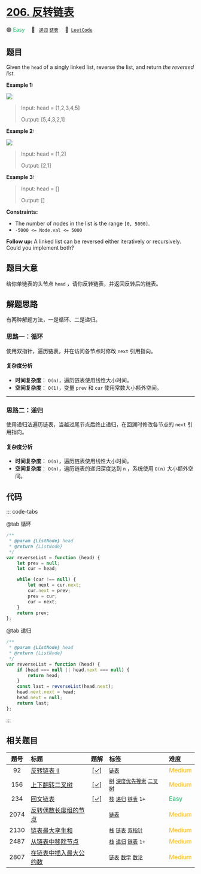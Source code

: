 # [206. 反转链表](https://leetcode.com/problems/reverse-linked-list)

🟢 <font color=#15bd66>Easy</font>&emsp; 🔖&ensp; [`递归`](/outline/tag/recursion.md) [`链表`](/outline/tag/linked-list.md)&emsp; 🔗&ensp;[`LeetCode`](https://leetcode.com/problems/reverse-linked-list)

## 题目

Given the `head` of a singly linked list, reverse the list, and return _the reversed list_.

**Example 1:**

![](https://assets.leetcode.com/uploads/2021/02/19/rev1ex1.jpg)

> Input: head = [1,2,3,4,5]
>
> Output: [5,4,3,2,1]

**Example 2:**

![](https://assets.leetcode.com/uploads/2021/02/19/rev1ex2.jpg)

> Input: head = [1,2]
>
> Output: [2,1]

**Example 3:**

> Input: head = []
>
> Output: []

**Constraints:**

- The number of nodes in the list is the range `[0, 5000]`.
- `-5000 <= Node.val <= 5000`

**Follow up:** A linked list can be reversed either iteratively or
recursively. Could you implement both?

## 题目大意

给你单链表的头节点 `head` ，请你反转链表，并返回反转后的链表。

## 解题思路

有两种解题方法，一是循环、二是递归。

### 思路一：循环

使用双指针，遍历链表，并在访问各节点时修改 `next` 引用指向。

#### 复杂度分析

- **时间复杂度**： `O(n)`，遍历链表使用线性大小时间。
- **空间复杂度**： `O(1)`，变量 `prev` 和 `cur` 使用常数大小额外空间。

---

### 思路二：递归

使用递归法遍历链表，当越过尾节点后终止递归，在回溯时修改各节点的 `next` 引用指向。

#### 复杂度分析

- **时间复杂度**： `O(n)`，遍历链表使用线性大小时间。
- **空间复杂度**： `O(n)`，遍历链表的递归深度达到 `n` ，系统使用 `O(n)` 大小额外空间。

## 代码

::: code-tabs

@tab 循环

```javascript
/**
 * @param {ListNode} head
 * @return {ListNode}
 */
var reverseList = function (head) {
	let prev = null;
	let cur = head;

	while (cur !== null) {
		let next = cur.next;
		cur.next = prev;
		prev = cur;
		cur = next;
	}
	return prev;
};
```

@tab 递归

```javascript
/**
 * @param {ListNode} head
 * @return {ListNode}
 */
var reverseList = function (head) {
	if (head === null || head.next === null) {
		return head;
	}
	const last = reverseList(head.next);
	head.next.next = head;
	head.next = null;
	return last;
};
```

:::

## 相关题目

<!-- prettier-ignore -->
| 题号 | 标题 | 题解 | 标签 | 难度 |
| :------: | :------ | :------: | :------ | :------ |
| 92 | [反转链表 II](https://leetcode.com/problems/reverse-linked-list-ii) | [[✓]](/problem/0092.md) |  [`链表`](/outline/tag/linked-list.md) | <font color=#ffb800>Medium</font> |
| 156 | [上下翻转二叉树](https://leetcode.com/problems/binary-tree-upside-down) | [[✓]](/problem/0156.md) |  [`树`](/outline/tag/tree.md) [`深度优先搜索`](/outline/tag/depth-first-search.md) [`二叉树`](/outline/tag/binary-tree.md) | <font color=#ffb800>Medium</font> |
| 234 | [回文链表](https://leetcode.com/problems/palindrome-linked-list) | [[✓]](/problem/0234.md) |  [`栈`](/outline/tag/stack.md) [`递归`](/outline/tag/recursion.md) [`链表`](/outline/tag/linked-list.md) `1+` | <font color=#15bd66>Easy</font> |
| 2074 | [反转偶数长度组的节点](https://leetcode.com/problems/reverse-nodes-in-even-length-groups) |  |  [`链表`](/outline/tag/linked-list.md) | <font color=#ffb800>Medium</font> |
| 2130 | [链表最大孪生和](https://leetcode.com/problems/maximum-twin-sum-of-a-linked-list) |  |  [`栈`](/outline/tag/stack.md) [`链表`](/outline/tag/linked-list.md) [`双指针`](/outline/tag/two-pointers.md) | <font color=#ffb800>Medium</font> |
| 2487 | [从链表中移除节点](https://leetcode.com/problems/remove-nodes-from-linked-list) |  |  [`栈`](/outline/tag/stack.md) [`递归`](/outline/tag/recursion.md) [`链表`](/outline/tag/linked-list.md) `1+` | <font color=#ffb800>Medium</font> |
| 2807 | [在链表中插入最大公约数](https://leetcode.com/problems/insert-greatest-common-divisors-in-linked-list) |  |  [`链表`](/outline/tag/linked-list.md) [`数学`](/outline/tag/math.md) [`数论`](/outline/tag/number-theory.md) | <font color=#ffb800>Medium</font> |

<style>
.blue {
    background-color: #096dd9;
    padding: 0.25rem 0.5rem;
    margin: 0;
    font-size: 0.85em;
    border-radius: 3px;
    color: white;
    font-weight: 500;
}
table th:first-of-type { width: 10%; }
table th:nth-of-type(2) { width: 35%; }
table th:nth-of-type(3) { width: 10%; }
table th:nth-of-type(4) { width: 35%; }
table th:nth-of-type(5) { width: 10%; }
</style>
